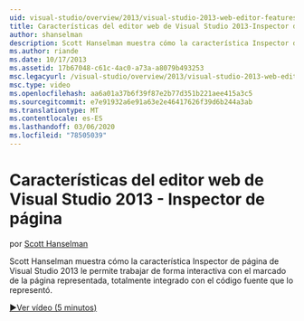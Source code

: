 ```yaml
---
uid: visual-studio/overview/2013/visual-studio-2013-web-editor-features-page-inspector
title: Características del editor web de Visual Studio 2013-Inspector de página | Microsoft Docs
author: shanselman
description: Scott Hanselman muestra cómo la característica Inspector de página de Visual Studio 2013 le permite trabajar de forma interactiva con el marcado de página representado, que está totalmente integrado.
ms.author: riande
ms.date: 10/17/2013
ms.assetid: 17b67048-c61c-4ac0-a73a-a8079b493253
msc.legacyurl: /visual-studio/overview/2013/visual-studio-2013-web-editor-features-page-inspector
msc.type: video
ms.openlocfilehash: aa6a01a37b6f39f87e2b77d351b221aee415a3c5
ms.sourcegitcommit: e7e91932a6e91a63e2e46417626f39d6b244a3ab
ms.translationtype: MT
ms.contentlocale: es-ES
ms.lasthandoff: 03/06/2020
ms.locfileid: "78505039"
---
```

# <a name="visual-studio-2013-web-editor-features---page-inspector"></a>Características del editor web de Visual Studio 2013 - Inspector de página

por [Scott Hanselman](https://github.com/shanselman)

Scott Hanselman muestra cómo la característica Inspector de página de Visual Studio 2013 le permite trabajar de forma interactiva con el marcado de la página representada, totalmente integrado con el código fuente que lo representó.

[&#9654;Ver vídeo (5 minutos)](https://channel9.msdn.com/Blogs/ASP-NET-Site-Videos/visual-studio-2013-web-editor-features-page-inspector)
